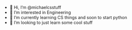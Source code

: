 - 👋 Hi, I’m @michaelcsstuff
- 👀 I’m interested in Engineering
- 🌱 I’m currently learning CS things and soon to start python
- 💞️ I’m looking to just learn some cool stuff

<!---
michaelcsstuff/michaelcsstuff is a ✨ special ✨ repository because its `README.md` (this file) appears on your GitHub profile.
You can click the Preview link to take a look at your changes.
--->
